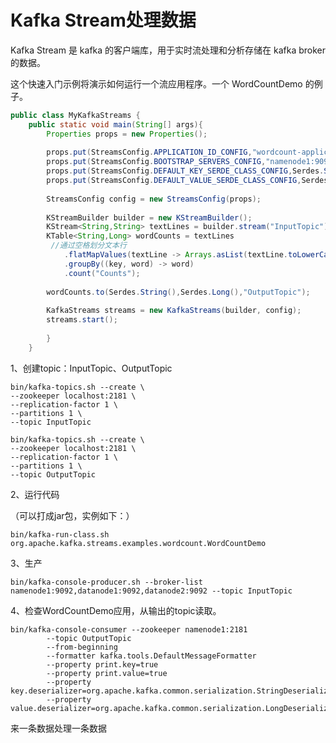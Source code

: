 # Kafka Stream处理数据

Kafka Stream 是 kafka 的客户端库，用于实时流处理和分析存储在 kafka broker 的数据。

这个快速入门示例将演示如何运行一个流应用程序。一个 WordCountDemo 的例子。

```java
public class MyKafkaStreams {
	public static void main(String[] args){
	    Properties props = new Properties();
	
	    props.put(StreamsConfig.APPLICATION_ID_CONFIG,"wordcount-application");
	    props.put(StreamsConfig.BOOTSTRAP_SERVERS_CONFIG,"namenode1:9092,datanode1:9092,datanode2:9092");
	    props.put(StreamsConfig.DEFAULT_KEY_SERDE_CLASS_CONFIG,Serdes.String().getClass());
	    props.put(StreamsConfig.DEFAULT_VALUE_SERDE_CLASS_CONFIG,Serdes.String().getClass());
	
	    StreamsConfig config = new StreamsConfig(props);
	
	    KStreamBuilder builder = new KStreamBuilder();
	    KStream<String,String> textLines = builder.stream("InputTopic");
	    KTable<String,Long> wordCounts = textLines
	     //通过空格划分文本行
	        .flatMapValues(textLine -> Arrays.asList(textLine.toLowerCase().split("\\W+")))
	        .groupBy((key, word) -> word)
	        .count("Counts");
	
	    wordCounts.to(Serdes.String(),Serdes.Long(),"OutputTopic");
	
	    KafkaStreams streams = new KafkaStreams(builder, config);
	    streams.start();
	
	    }
	}
```

1、创建topic：InputTopic、OutputTopic

	bin/kafka-topics.sh --create \
    --zookeeper localhost:2181 \
    --replication-factor 1 \
    --partitions 1 \
    --topic InputTopic

	bin/kafka-topics.sh --create \
    --zookeeper localhost:2181 \
    --replication-factor 1 \
    --partitions 1 \
    --topic OutputTopic

2、运行代码

（可以打成jar包，实例如下：）

	bin/kafka-run-class.sh org.apache.kafka.streams.examples.wordcount.WordCountDemo

3、生产

	bin/kafka-console-producer.sh --broker-list namenode1:9092,datanode1:9092,datanode2:9092 --topic InputTopic

4、检查WordCountDemo应用，从输出的topic读取。

	bin/kafka-console-consumer --zookeeper namenode1:2181 
            --topic OutputTopic 
            --from-beginning 
            --formatter kafka.tools.DefaultMessageFormatter 
            --property print.key=true 
            --property print.value=true 
            --property key.deserializer=org.apache.kafka.common.serialization.StringDeserializer 
            --property value.deserializer=org.apache.kafka.common.serialization.LongDeserializer

来一条数据处理一条数据